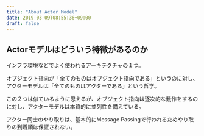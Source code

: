 ```yaml
---
title: "About Actor Model"
date: 2019-03-09T08:55:36+09:00
draft: false
---
```


## Actorモデルはどういう特徴があるのか
インフラ環境などでよく使われるアーキテクチャの１つ。

オブジェクト指向が「全てのものはオブジェクト指向である」というのに対し、アクターモデルは「全てのものはアクターである」という哲学。

この２つは似ているように思えるが、オブジェクト指向は逐次的な動作をするのに対し、アクターモデルは本質的に並列性を備えている。

アクター同士のやり取りは、基本的にMessage Passingで行われるためやり取りの到着順は保証されない。